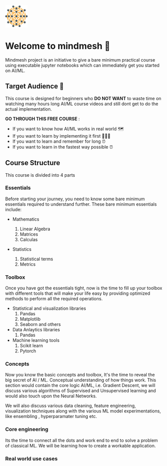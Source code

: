 ![mindmesh](mesh-smallest.png) 
# Welcome to mindmesh 🤯

Mindmesh project is an initiative to give a bare 
minimum practical course using executable jupyter notebooks which can immediately get you started on AI/ML. 

## Target Audience 🧐
This course is designed for beginners who **DO NOT WANT** to waste time on watching many hours long AI/ML course videos and still dont get to do the actual implementation.

**GO THROUGH THIS FREE COURSE** :
- If you want to know how AI/ML works in real world 🗺️
- If you want to learn by implementing it first 👨🏻‍🔬
- If you want to learn and remember for long ⏰
- If you want to learn in the fastest way possible ⏰

## Course Structure
This course is divided into 4 parts

### Essentials
Before starting your journey, you need to know some bare minimum essentials required to understand further. These bare minimum essentials include:
- Mathematics
  1. Linear Algebra
  2. Matrices
  3. Calculas

- Statistics
  1. Statistical terms
  2. Metrics

### Toolbox
Once you have got the essentials tight, now is the time to fill up your toolbox with different tools that will make your life easy by providing optimized methods to perform all the required operations.

- Statistical and visualization libraries
  1. Pandas
  2. Matplotlib
  3. Seaborn and others
- Data Anlaytics libraries
  1. Pandas
- Machine learning tools
  1. Scikit learn
  2. Pytorch


### Concepts
Now you know the basic concepts and toolbox, It's the time to reveal the big secret of AI / ML. Conceptual understanding of how things work. This section would contain the core logic AI/ML, i.e. Gradient Descent, we will discuss various algorithms of Supervised and Unsupervised learning and would also touch upon the Neural Networks. 

We will also discuss various data cleaning, feature engineering, visualization techniques along with the various ML model experimentations, like ensembling , hyperparamater tuning etc.

### Core engineering
Its the time to connect all the dots and work end to end to solve a problem of classical ML. We will be learning how to create a workable application. 

### Real world use cases